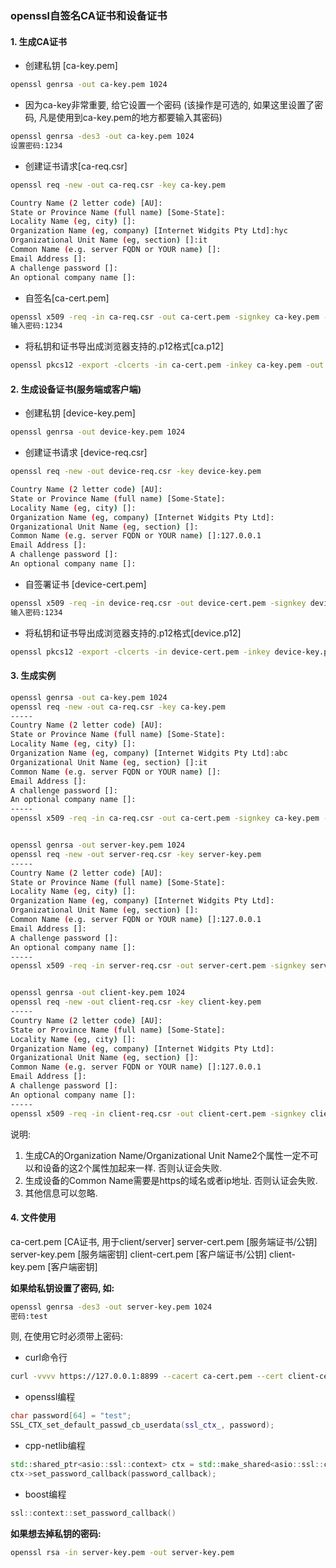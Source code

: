 ### openssl自签名CA证书和设备证书

#### 1. 生成CA证书
+ 创建私钥 [ca-key.pem]
```bash
openssl genrsa -out ca-key.pem 1024
```
+  因为ca-key非常重要, 给它设置一个密码 (该操作是可选的, 如果这里设置了密码, 凡是使用到ca-key.pem的地方都要输入其密码)
```bash
openssl genrsa -des3 -out ca-key.pem 1024
设置密码:1234
```
+ 创建证书请求[ca-req.csr]
```bash
openssl req -new -out ca-req.csr -key ca-key.pem

Country Name (2 letter code) [AU]:
State or Province Name (full name) [Some-State]:
Locality Name (eg, city) []:
Organization Name (eg, company) [Internet Widgits Pty Ltd]:hyc
Organizational Unit Name (eg, section) []:it
Common Name (e.g. server FQDN or YOUR name) []:
Email Address []:
A challenge password []:      
An optional company name []:
```
+ 自签名[ca-cert.pem]
```bash
openssl x509 -req -in ca-req.csr -out ca-cert.pem -signkey ca-key.pem -days 3650
输入密码:1234
```
+ 将私钥和证书导出成浏览器支持的.p12格式[ca.p12]
```bash
openssl pkcs12 -export -clcerts -in ca-cert.pem -inkey ca-key.pem -out ca.p12
```
#### 2. 生成设备证书(服务端或客户端) 
+ 创建私钥 [device-key.pem]
```bash
openssl genrsa -out device-key.pem 1024
```
+  创建证书请求 [device-req.csr]
```bash
openssl req -new -out device-req.csr -key device-key.pem

Country Name (2 letter code) [AU]:
State or Province Name (full name) [Some-State]:
Locality Name (eg, city) []:
Organization Name (eg, company) [Internet Widgits Pty Ltd]:
Organizational Unit Name (eg, section) []:
Common Name (e.g. server FQDN or YOUR name) []:127.0.0.1
Email Address []:
A challenge password []:
An optional company name []:
```
+ 自签署证书 [device-cert.pem]
```bash
openssl x509 -req -in device-req.csr -out device-cert.pem -signkey device-key.pem -CA ca-cert.pem -CAkey ca-key.pem -CAcreateserial -days 3650
输入密码:1234
```
+ 将私钥和证书导出成浏览器支持的.p12格式[device.p12]
```bash
openssl pkcs12 -export -clcerts -in device-cert.pem -inkey device-key.pem -out device.p12  
```

#### 3. 生成实例

```bash
openssl genrsa -out ca-key.pem 1024
openssl req -new -out ca-req.csr -key ca-key.pem
-----
Country Name (2 letter code) [AU]:
State or Province Name (full name) [Some-State]:
Locality Name (eg, city) []:
Organization Name (eg, company) [Internet Widgits Pty Ltd]:abc
Organizational Unit Name (eg, section) []:it
Common Name (e.g. server FQDN or YOUR name) []:
Email Address []:
A challenge password []:      
An optional company name []:
-----
openssl x509 -req -in ca-req.csr -out ca-cert.pem -signkey ca-key.pem -days 3650


openssl genrsa -out server-key.pem 1024
openssl req -new -out server-req.csr -key server-key.pem
-----
Country Name (2 letter code) [AU]:
State or Province Name (full name) [Some-State]:
Locality Name (eg, city) []:
Organization Name (eg, company) [Internet Widgits Pty Ltd]:
Organizational Unit Name (eg, section) []:
Common Name (e.g. server FQDN or YOUR name) []:127.0.0.1
Email Address []:
A challenge password []:
An optional company name []:
-----
openssl x509 -req -in server-req.csr -out server-cert.pem -signkey server-key.pem -CA ca-cert.pem -CAkey ca-key.pem -CAcreateserial -days 3650


openssl genrsa -out client-key.pem 1024
openssl req -new -out client-req.csr -key client-key.pem
-----
Country Name (2 letter code) [AU]:
State or Province Name (full name) [Some-State]:
Locality Name (eg, city) []:
Organization Name (eg, company) [Internet Widgits Pty Ltd]:
Organizational Unit Name (eg, section) []:
Common Name (e.g. server FQDN or YOUR name) []:127.0.0.1
Email Address []:
A challenge password []:
An optional company name []:
-----
openssl x509 -req -in client-req.csr -out client-cert.pem -signkey client-key.pem -CA ca-cert.pem -CAkey ca-key.pem -CAcreateserial -days 3650
```

说明:

1. 生成CA的Organization Name/Organizational Unit Name2个属性一定不可以和设备的这2个属性加起来一样. 否则认证会失败. 
2. 生成设备的Common Name需要是https的域名或者ip地址. 否则认证会失败. 
3. 其他信息可以忽略.

#### 4. 文件使用
ca-cert.pem                                 [CA证书, 用于client/server]
server-cert.pem                          [服务端证书/公钥]
server-key.pem                           [服务端密钥]
client-cert.pem                           [客户端证书/公钥]
client-key.pem                            [客户端密钥]

__如果给私钥设置了密码, 如:__
```bash
openssl genrsa -des3 -out server-key.pem 1024
密码:test
```
则, 在使用它时必须带上密码:
+ curl命令行
```bash
curl -vvvv https://127.0.0.1:8899 --cacert ca-cert.pem --cert client-cert.pem --key client-key.pem --pass test
```
+ openssl编程
```cpp
char password[64] = "test";
SSL_CTX_set_default_passwd_cb_userdata(ssl_ctx_, password);
```
+ cpp-netlib编程
```cpp
std::shared_ptr<asio::ssl::context> ctx = std::make_shared<asio::ssl::context>(asio::ssl::context::sslv23);
ctx->set_password_callback(password_callback);
```
+ boost编程
```cpp
ssl::context::set_password_callback()
```

__如果想去掉私钥的密码:__
```bash
openssl rsa -in server-key.pem -out server-key.pem
```
